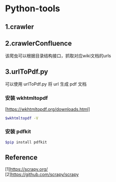 
# Python-tools  

## 1.crawler

## 2.crawlerConfluence

该爬虫可以根据目录结构接口，抓取对应wiki文档的urls

## 3.urlToPdf.py

可以使用 urlToPdf.py 将 url 生成 pdf 文档

### 安装 wkhtmltopdf

[https://wkhtmltopdf.org/downloads.html]

```sh
$wkhtmltopdf -V
```

### 安装 pdfkit

```sh
$pip install pdfkit
```

## Reference

[1]<https://scrapy.org/>  
[2]<https://github.com/scrapy/scrapy>
